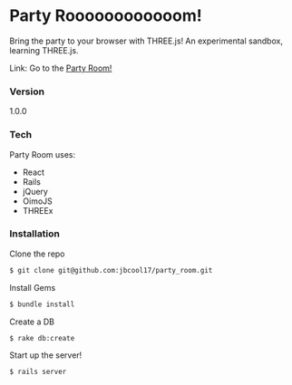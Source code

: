 # Party Roooooooooooom!

Bring the party to your browser with THREE.js!
An experimental sandbox, learning THREE.js.

Link: Go to the [Party Room!](http://partyroom.herokuapp.com/)

### Version
1.0.0

### Tech

Party Room uses:

* React
* Rails
* jQuery
* OimoJS
* THREEx

### Installation

Clone the repo
```sh
$ git clone git@github.com:jbcool17/party_room.git
```

Install Gems
```sh
$ bundle install
```

Create a DB
```sh
$ rake db:create
```

Start up the server!
```sh
$ rails server
```

